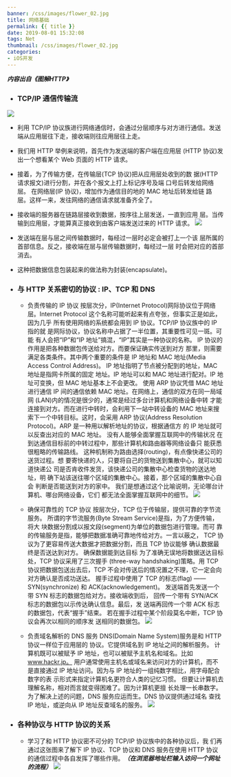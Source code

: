 ```yaml
---
banner: /css/images/flower_02.jpg
title: 网络基础
permalink: {{ title }}
date: 2019-08-01 15:32:08
tags: Net
thumbnail: /css/images/flower_02.jpg
categories:
- iOS开发
---
```


***内容出自《图解HTTP》***
- ### TCP/IP 通信传输流
![](https://upload-images.jianshu.io/upload_images/2149459-6e9e75e73483d6e8.png?imageMogr2/auto-orient/strip%7CimageView2/2/w/1240)
<!--more-->
- 利用 TCP/IP 协议族进行网络通信时，会通过分层顺序与对方进行通信。发送端从应用层往下走，接收端则往应用层往上走。
- 我们用 HTTP 举例来说明，首先作为发送端的客户端在应用层 (HTTP 协议)发出一个想看某个 Web 页面的 HTTP 请求。
- 接着，为了传输方便，在传输层(TCP 协议)把从应用层处收到的数 据(HTTP 请求报文)进行分割，并在各个报文上打上标记序号及端 口号后转发给网络层。
在网络层(IP 协议)，增加作为通信目的地的 MAC 地址后转发给链 路层。这样一来，发往网络的通信请求就准备齐全了。
- 接收端的服务器在链路层接收到数据，按序往上层发送，一直到应用
层。当传输到应用层，才能算真正接收到由客户端发送过来的 HTTP 请求。
![](https://upload-images.jianshu.io/upload_images/2149459-23d6cda4ca590a16.png?imageMogr2/auto-orient/strip%7CimageView2/2/w/1240)
- 发送端在层与层之间传输数据时，每经过一层时必定会被打上一个该 层所属的首部信息。反之，接收端在层与层传输数据时，每经过一层 时会把对应的首部消去。
- 这种把数据信息包装起来的做法称为封装(encapsulate)。

- ### 与 HTTP 关系密切的协议 : IP、TCP 和 DNS
   - 负责传输的 IP 协议
按层次分，IP(Internet Protocol)网际协议位于网络层。Internet Protocol 这个名称可能听起来有点夸张，但事实正是如此，因为几乎 所有使用网络的系统都会用到 IP 协议。TCP/IP 协议族中的 IP 指的就 是网际协议，协议名称中占据了一半位置，其重要性可见一斑。可能 有人会把“IP”和“IP 地址”搞混，“IP”其实是一种协议的名称。
IP 协议的作用是把各种数据包传送给对方。而要保证确实传送到对方 那里，则需要满足各类条件。其中两个重要的条件是 IP 地址和 MAC 地址(Media Access Control Address)。
IP 地址指明了节点被分配到的地址，MAC 地址是指网卡所属的固定 地址。IP 地址可以和 MAC 地址进行配对。IP 地址可变换，但 MAC 地址基本上不会更改。
使用 ARP 协议凭借 MAC 地址进行通信
IP 间的通信依赖 MAC 地址。在网络上，通信的双方在同一局域网 (LAN)内的情况是很少的，通常是经过多台计算机和网络设备中转 才能连接到对方。而在进行中转时，会利用下一站中转设备的 MAC 地址来搜索下一个中转目标。这时，会采用 ARP 协议(Address Resolution Protocol)。ARP 是一种用以解析地址的协议，根据通信方 的 IP 地址就可以反查出对应的 MAC 地址。
没有人能够全面掌握互联网中的传输状况
在到达通信目标前的中转过程中，那些计算机和路由器等网络设备只 能获悉很粗略的传输路线。
这种机制称为路由选择(routing)，有点像快递公司的送货过程。想 要寄快递的人，只要将自己的货物送到集散中心，就可以知道快递公 司是否肯收件发货，该快递公司的集散中心检查货物的送达地址，明 确下站该送往哪个区域的集散中心。接着，那个区域的集散中心自会 判断是否能送到对方的家中。
我们是想通过这个比喻说明，无论哪台计算机、哪台网络设备，它们 都无法全面掌握互联网中的细节。
![](https://upload-images.jianshu.io/upload_images/2149459-cb034a1002b4133a.png?imageMogr2/auto-orient/strip%7CimageView2/2/w/1240)
   - 确保可靠性的 TCP 协议
按层次分，TCP 位于传输层，提供可靠的字节流服务。
所谓的字节流服务(Byte Stream Service)是指，为了方便传输，将大 块数据分割成以报文段(segment)为单位的数据包进行管理。而可 靠的传输服务是指，能够把数据准确可靠地传给对方。一言以蔽之， TCP 协议为了更容易传送大数据才把数据分割，而且 TCP 协议能够 确认数据最终是否送达到对方。
确保数据能到达目标
为了准确无误地将数据送达目标处，TCP 协议采用了三次握手 (three-way handshaking)策略。用 TCP 协议把数据包送出去后，TCP 不会对传送后的情况置之不理，它一定会向对方确认是否成功送达。
握手过程中使用了 TCP 的标志(flag) —— SYN(synchronize) 和 ACK(acknowledgement)。
发送端首先发送一个带 SYN 标志的数据包给对方。接收端收到后， 回传一个带有 SYN/ACK 标志的数据包以示传达确认信息。最后，发 送端再回传一个带 ACK 标志的数据包，代表“握手”结束。
若在握手过程中某个阶段莫名中断，TCP 协议会再次以相同的顺序发 送相同的数据包。
![](https://upload-images.jianshu.io/upload_images/2149459-1af8effd833a42e2.png?imageMogr2/auto-orient/strip%7CimageView2/2/w/1240)

   - 负责域名解析的 DNS 服务
DNS(Domain Name System)服务是和 HTTP 协议一样位于应用层的
协议。它提供域名到 IP 地址之间的解析服务。 计算机既可以被赋予 IP 地址，也可以被赋予主机名和域名。比如
www.hackr.jp。
用户通常使用主机名或域名来访问对方的计算机，而不是直接通过 IP 地址访问。因为与 IP 地址的一组纯数字相比，用字母配合数字的表 示形式来指定计算机名更符合人类的记忆习惯。
但要让计算机去理解名称，相对而言就变得困难了。因为计算机更擅 长处理一长串数字。
为了解决上述的问题，DNS 服务应运而生。DNS 协议提供通过域名 查找 IP 地址，或逆向从 IP 地址反查域名的服务。
![](https://upload-images.jianshu.io/upload_images/2149459-9bc3e9fc2901a35f.png?imageMogr2/auto-orient/strip%7CimageView2/2/w/1240)
- ### 各种协议与 HTTP 协议的关系
   - 学习了和 HTTP 协议密不可分的 TCP/IP 协议族中的各种协议后，我 们再通过这张图来了解下 IP 协议、TCP 协议和 DNS 服务在使用 HTTP 协议的通信过程中各自发挥了哪些作用。***（在浏览器地址栏输入访问一个网址的流程）***
![](https://upload-images.jianshu.io/upload_images/2149459-bc660dfafc8458c6.png?imageMogr2/auto-orient/strip%7CimageView2/2/w/1240)